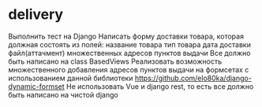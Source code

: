 # delivery
Выполнить тест на Django  Написать форму доставки товара, которая должная состоять из полей: название товара тип товара дата доставки файл(аттачмент) множественных адресов пунктов выдачи  Все должно быть написано на class BasedViews Реализовать возможность множественного добавления адресов пунктов выдачи на формсетах с использованием данной библиотеки https://github.com/elo80ka/django-dynamic-formset Не использовать Vue и django rest, то есть все должно быть написано на чистой django
